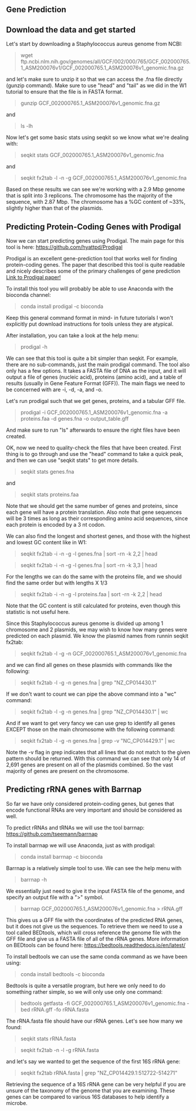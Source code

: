 ## Gene Prediction ##

## Download the data and get started<br/>

Let's start by downloading a Staphylococcus aureus genome from NCBI:

> wget ftp.ncbi.nlm.nih.gov/genomes/all/GCF/002/000/765/GCF_002000765.1_ASM200076v1/GCF_002000765.1_ASM200076v1_genomic.fna.gz

and let's make sure to unzip it so that we can access the .fna file directly (gunzip command). 
Make sure to use "head" and "tail" as we did in the W1 tutorial to ensure that the file is in FASTA format.

> gunzip  GCF_002000765.1_ASM200076v1_genomic.fna.gz

and

> ls -lh

Now let's get some basic stats using seqkit so we know what we're dealing with:

> seqkit stats GCF_002000765.1_ASM200076v1_genomic.fna

and

> seqkit fx2tab -l -n -g GCF_002000765.1_ASM200076v1_genomic.fna

Based on these results we can see we're working with a 2.9 Mbp genome that is split into 3 replicons. The chromosome has the majority of the sequence, with 2.87 Mbp. The chromosome has a %GC content of ~33%, slightly higher than that of the plasmids. 

## Predicting Protein-Coding Genes with Prodigal

Now we can start predicting genes using Prodigal. The main page for this tool is here:
https://github.com/hyattpd/Prodigal

Prodigal is an excellent gene-prediction tool that works well for finding protein-coding genes. The paper that described this tool is quite readable and nicely describes some of the primary challenges of gene prediction 
<a href="https://bmcbioinformatics.biomedcentral.com/articles/10.1186/1471-2105-11-119">Link to Prodigal paper!</a> 

To install this tool you will probably be able to use Anaconda with the bioconda channel:

> conda install prodigal -c bioconda

Keep this general command format in mind- in future tutorials I won't explicitly put download instructions for tools unless they are atypical. 

After installation, you can take a look at the help menu:

> prodigal -h

We can see that this tool is quite a bit simpler than seqkit. For example, there are no sub-commands, just the main prodigal command. The tool also only has a few options. It takes a FASTA file of DNA as the input, and it will output a file of genes (nucleic acid), proteins (amino acid), and a table of results (usually in Gene Feature Format (GFF)). The main flags we need to be concerned with are -i, -d, -a, and -o. 

Let's run prodigal such that we get genes, proteins, and a tabular GFF file. 

> prodigal -i GCF_002000765.1_ASM200076v1_genomic.fna -a proteins.faa -d genes.fna -o output_table.gff

And make sure to run "ls" afterwards to ensure the right files have been created. 


OK, now we need to quality-check the files that have been created. First thing is to go through and use the "head" command to take a quick peak, and then we can use "seqkit stats" to get more details. 

> seqkit stats genes.fna

and

> seqkit stats proteins.faa

Note that we should get the same number of genes and proteins, since each gene will have a protein translation. Also note that gene sequences will be 3 times as long as their corresponding amino acid sequences, since each protein is encoded by a 3 nt codon. 

We can also find the longest and shortest genes, and those with the highest and lowest GC content like in W1:

> seqkit fx2tab -i -n -g -l genes.fna | sort -rn -k 2,2 | head

> seqkit fx2tab -i -n -g -l genes.fna | sort -rn -k 3,3 | head

For the lengths we can do the same with the proteins file, and we should find the same order but with lengths X 1/3

> seqkit fx2tab -i -n -g -l proteins.faa | sort -rn -k 2,2 | head

Note that the GC content is still calculated for proteins, even though this statistic is not useful here. 

Since this Staphylococcus aureus genome is divided up among 1 chromosome and 2 plasmids, we may wish to know how many genes were predicted on each plasmid. 
We know the plasmid names from runnin seqkit fx2tab:

> seqkit fx2tab -l -g -n GCF_002000765.1_ASM200076v1_genomic.fna

and we can find all genes on these plasmids with commands like the following:

> seqkit fx2tab -l -g -n  genes.fna | grep "NZ_CP014430.1"

If we don't want to count we can pipe the above command into a "wc" command:

> seqkit fx2tab -l -g -n  genes.fna | grep "NZ_CP014430.1" | wc

And if we want to get very fancy we can use grep to identify all genes EXCEPT those on the main chromosome with the following command:

> seqkit fx2tab -l -g -n  genes.fna | grep -v "NC_CP014429.1" | wc

Note the -v flag in grep indicates that all lines that do not match to the given pattern should be returned. 
With this command we can see that only 14 of 2,691 genes are present on all of the plasmids combined. So the vast majority of genes are present on the chromosome.  

## Predicting rRNA genes with Barrnap

So far we have only considered protein-coding genes, but genes that encode functional RNAs are very important and should be considered as well. 

To predict rRNAs and tRNAs we will use the tool barrnap: https://github.com/tseemann/barrnap

To install barrnap we will use Anaconda, just as with prodigal:
> conda install barrnap -c bioconda

Barrnap is a relatively simple tool to use. We can see the help menu with 

> barrnap -h

We essentially just need to give it the input FASTA file of the genome, and specify an output file with a ">" symbol. 

> barrnap GCF_002000765.1_ASM200076v1_genomic.fna > rRNA.gff

This gives us a GFF file with the coordinates of the predicted RNA genes, but it does not give us the sequences. To retrieve them we need to use a tool called BEDtools, which will cross reference the genome file with the GFF file and give us a FASTA file of all of the rRNA genes. More information on BEDtools can be found here: https://bedtools.readthedocs.io/en/latest/

To install bedtools we can use the same conda command as we have been using:

> conda install bedtools -c bioconda

Bedtools is quite a versatile program, but here we only need to do something rather simple, so we will only use only one command:

> bedtools getfasta -fi GCF_002000765.1_ASM200076v1_genomic.fna -bed rRNA.gff -fo rRNA.fasta

The rRNA.fasta file should have our rRNA genes. Let's see how many we found:

> seqkit stats rRNA.fasta

> seqkit fx2tab -n -l -g rRNA.fasta

and let's say we wanted to get the sequence of the first 16S rRNA gene:

> seqkit fx2tab rRNA.fasta | grep "NZ_CP014429.1:512722-514271"

Retrieving the sequence of a 16S rRNA gene can be very helpful if you are unsure of the taxonomy of the genome that you are examining. These genes can be compared to various 16S databases to help identify a microbe. 


